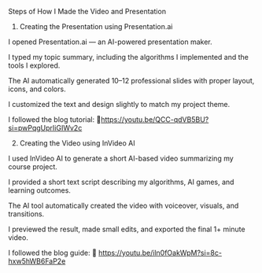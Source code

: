 Steps of How I Made the Video and Presentation

1. Creating the Presentation using Presentation.ai

I opened Presentation.ai
 — an AI-powered presentation maker.

I typed my topic summary, including the algorithms I implemented and the tools I explored.

The AI automatically generated 10–12 professional slides with proper layout, icons, and colors.

I customized the text and design slightly to match my project theme.

I followed the blog tutorial:
🔗https://youtu.be/QCC-qdVB5BU?si=pwPqgUprIiGIWv2c




2. Creating the Video using InVideo AI

I used InVideo AI
 to generate a short AI-based video summarizing my course project.

I provided a short text script describing my algorithms, AI games, and learning outcomes.

The AI tool automatically created the video with voiceover, visuals, and transitions.

I previewed the result, made small edits, and exported the final 1+ minute video.

I followed the blog guide:
🔗 https://youtu.be/iln0fOakWpM?si=8c-hxw5hWB6FaP2e
